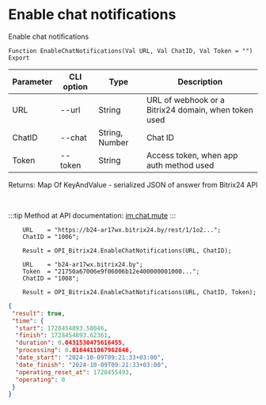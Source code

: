﻿---
sidebar_position: 12
---

# Enable chat notifications
 Enable chat notifications



`Function EnableChatNotifications(Val URL, Val ChatID, Val Token = "") Export`

  | Parameter | CLI option | Type | Description |
  |-|-|-|-|
  | URL | --url | String | URL of webhook or a Bitrix24 domain, when token used |
  | ChatID | --chat | String, Number | Chat ID |
  | Token | --token | String | Access token, when app auth method used |

  
  Returns:  Map Of KeyAndValue - serialized JSON of answer from Bitrix24 API

<br/>

:::tip
Method at API documentation: [im.chat.mute](https://dev.1c-bitrix.ru/learning/course/?COURSE_ID=93&LESSON_ID=11473)
:::
<br/>


```bsl title="Code example"
    URL    = "https://b24-ar17wx.bitrix24.by/rest/1/1o2...";
    ChatID = "1006";

    Result = OPI_Bitrix24.EnableChatNotifications(URL, ChatID);

    URL    = "b24-ar17wx.bitrix24.by";
    Token  = "21750a67006e9f06006b12e400000001000...";
    ChatID = "1008";

    Result = OPI_Bitrix24.EnableChatNotifications(URL, ChatID, Token);
```
 



```json title="Result"
{
 "result": true,
 "time": {
  "start": 1728454893.58046,
  "finish": 1728454893.62361,
  "duration": 0.0431530475616455,
  "processing": 0.0164411067962646,
  "date_start": "2024-10-09T09:21:33+03:00",
  "date_finish": "2024-10-09T09:21:33+03:00",
  "operating_reset_at": 1728455493,
  "operating": 0
 }
}
```
